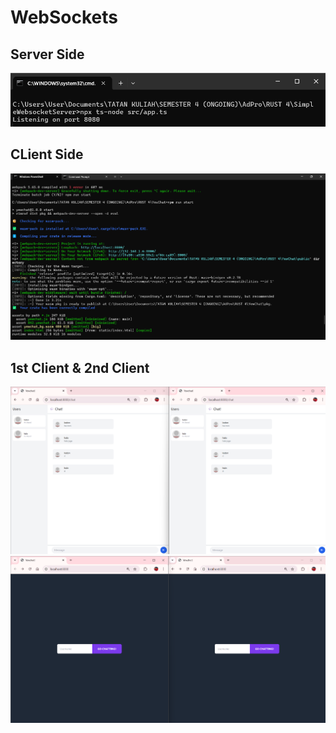 # WebSockets

## Server Side
![alt text](image/image.png)

## CLient Side
![alt text](image/image-3.png)

## 1st Client & 2nd Client
![alt text](image/image-1.png)
![alt text](image/image-2.png)


